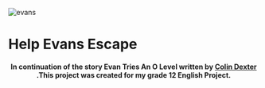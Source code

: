 ![evans](https://user-images.githubusercontent.com/57803819/91642898-ae3f0080-ea4c-11ea-99d7-dc30a14afb95.gif)


# Help Evans Escape

<h4 align="center">
 In continuation of the story Evan Tries An O Level written by <a href="https://en.wikipedia.org/wiki/Colin_Dexter">Colin Dexter</a> .This project was created for my grade 12 English Project.</h4>

